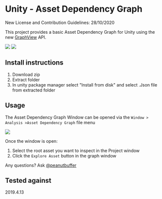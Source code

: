 # Unity - Asset Dependency Graph 

New License and Contribution Guidelines: 28/10/2020

This project provides a basic Asset Dependency Graph for Unity using the new [GraphView](https://docs.unity3d.com/2019.2/Documentation/ScriptReference/Experimental.GraphView.GraphView.html) API.

![](Images~/graphview1.png?raw=true)
![](Images~/graphview2.png?raw=true)

## Install instructions
1. Download zip
2. Extract folder
3. In unity package manager select "Install from disk" and select .Json file from extracted folder

## Usage

The Asset Dependency Graph Window can be opened via the `Window > Analysis >Asset Dependency Graph` file menu

![](Images~/Usage.png?raw=true)

Once the window is open:
1. Select the root asset you want to inspect in the Project window
2. Click the `Explore Asset` button in the graph window

Any questions? Ask [@peanutbuffer](https://twitter.com/PeanutBuffer)

## Tested against
2019.4.13
